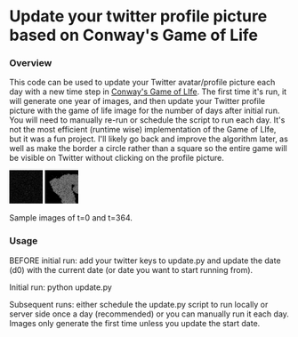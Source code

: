 # Update your twitter profile picture based on Conway's Game of Life

### Overview

This code can be used to update your Twitter avatar/profile picture each day with a new time step in <a href="https://en.wikipedia.org/wiki/Conway%27s_Game_of_Life">Conway's Game of LIfe</a>. The first time it's run, it will generate one year of images, and then update your Twitter profile picture with the game of life image for the number of days after initial run. You will need to manually re-run or schedule the script to run each day. It's not the most efficient (runtime wise) implementation of the Game of LIfe, but it was a fun project. I'll likely go back and improve the algorithm later, as well as make the border a circle rather than a square so the entire game will be visible on Twitter without clicking on the profile picture.

<img style="width: 60px;" src="images/game_0.png" />
<img style="width: 60px;" src="images/game_364.png" />

Sample images of t=0 and t=364.

### Usage

BEFORE initial run: add your twitter keys to update.py and update the date (d0) with the current date (or date you want to start running from).

Initial run: python update.py

Subsequent runs: either schedule the update.py script to run locally or server side once a day (recommended) or you can manually run it each day. Images only generate the first time unless you update the start date.



